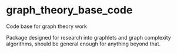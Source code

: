 # graph_theory_base_code
Code base for graph theory work

Package designed for research into graphlets and graph complexity algorithms,
should be general enough for anything beyond that.

